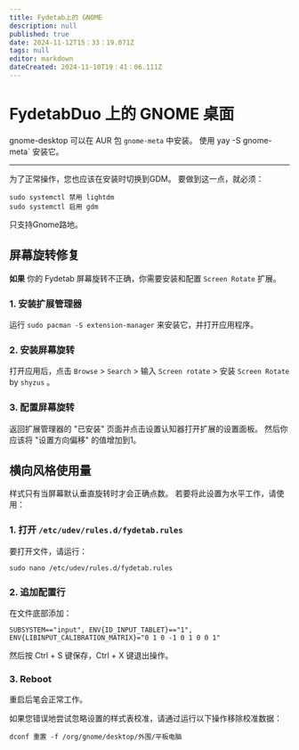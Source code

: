 ```yaml
---
title: Fydetab上的 GNOME
description: null
published: true
date: 2024-11-12T15：33：19.071Z
tags: null
editor: markdown
dateCreated: 2024-11-10T19：41：06.111Z
---
```


# FydetabDuo 上的 GNOME 桌面

gnome-desktop 可以在 AUR 包 `gnome-meta` 中安装。
使用 yay -S gnome-meta\` 安装它。

---

为了正常操作，您也应该在安装时切换到GDM。 要做到这一点，就必须：

```
sudo systemctl 禁用 lightdm
sudo systemctl 启用 gdm
```

只支持Gnome路地。

## 屏幕旋转修复

**如果** 你的 Fydetab 屏幕旋转不正确，你需要安装和配置 `Screen Rotate` 扩展。

### 1. 安装扩展管理器

运行 `sudo pacman -S extension-manager` 来安装它，并打开应用程序。

### 2. 安装屏幕旋转

打开应用后，点击 `Browse` > `Search` > 输入 `Screen rotate` > 安装 `Screen Rotate` by `shyzus` 。

### 3. 配置屏幕旋转

返回扩展管理器的 "已安装" 页面并点击设置认知器打开扩展的设置面板。
然后你应该将 "设置方向偏移" 的值增加到1。

## 横向风格使用量

样式只有当屏幕默认垂直旋转时才会正确点数。
若要将此设置为水平工作，请使用：

### 1. 打开 `/etc/udev/rules.d/fydetab.rules`

要打开文件，请运行：

```
sudo nano /etc/udev/rules.d/fydetab.rules
```

### 2. 追加配置行

在文件底部添加：

```
SUBSYSTEM=="input", ENV{ID_INPUT_TABLET}=="1", ENV{LIBINPUT_CALIBRATION_MATRIX}="0 1 0 -1 0 1 0 0 1"
```

然后按 Ctrl + S 键保存，Ctrl + X 键退出操作。

### 3. Reboot

重启后笔会正常工作。

如果您错误地尝试忽略设置的样式表校准，请通过运行以下操作移除校准数据：

```
dconf 重置 -f /org/gnome/desktop/外围/平板电脑
```
